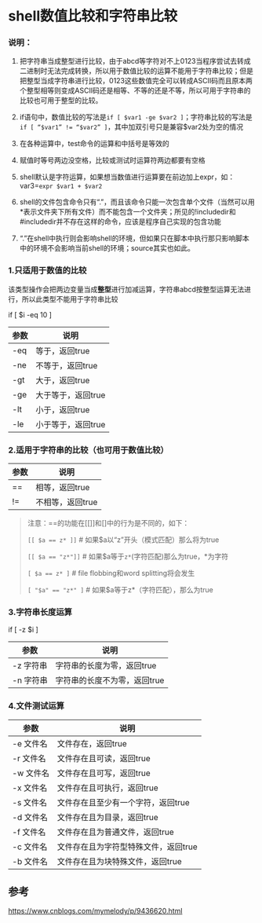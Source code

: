 # shell数值比较和字符串比较

### 说明：

1. 把字符串当成整型进行比较，由于abcd等字符对不上0123当程序尝试去转成二进制时无法完成转换，所以用于数值比较的运算不能用于字符串比较；但是把整型当成字符串进行比较，0123这些数值完全可以转成ASCII码而且原本两个整型相等则变成ASCII码还是相等、不等的还是不等，所以可用于字符串的比较也可用于整型的比较。

2. if语句中，数值比较的写法是`if [ $var1 -ge $var2 ]`；字符串比较的写法是`if [ “$var1” != “$var2” ]`，其中加双引号只是兼容$var2处为空的情况

3. 在各种运算中，test命令的运算和中括号是等效的

4. 赋值时等号两边没空格，比较或测试时运算符两边都要有空格

5. shell默认是字符运算，如果想当数值进行运算要在前边加上expr，如：var3=`expr $var1 + $var2`

6. shell的文件包含命令只有“.”，而且该命令只能一次包含单个文件（当然可以用*表示文件夹下所有文件）而不能包含一个文件夹；所见的!includedir和#includedir并不存在这样的命令，应该是程序自己实现的包含功能

7. “.”在shell中执行则会影响shell的环境，但如果只在脚本中执行那只影响脚本中的环境不会影响当前shell的环境；source其实也如此。

### 1.只适用于数值的比较

该类型操作会把两边变量当成**整型**进行加减运算，字符串abcd按整型运算无法进行，所以此类型不能用于字符串比较

 if [ $i -eq 10 ]

| 参数 | 说明               |
| ---- | ------------------ |
| -eq  | 等于，返回true     |
| -ne  | 不等于，返回true   |
| -gt  | 大于，返回true     |
| -ge  | 大于等于，返回true |
| -lt  | 小于，返回true     |
| -le  | 小于等于，返回true |

### 2.适用于字符串的比较（也可用于数值比较）

| 参数 | 说明             |
| ---- | ---------------- |
| ==   | 相等，返回true   |
| !=   | 不相等，返回true |

> 注意：==的功能在[[]]和[]中的行为是不同的，如下：
>
> `[[ $a == z* ]]`			# 如果$a以“z”开头（模式匹配）那么将为true
>
> `[[ $a == "z*"]]`		  # 如果$a等于`z*`(字符匹配)那么为true，*为字符
>
> `[ $a == z* ]`				# file flobbing和word splitting将会发生
>
> `[ "$a" == "z*" ]`		# 如果$a等于z*（字符匹配），那么为true

### 3.字符串长度运算

 if [ -z $i ]

| 参数      | 说明                         |
| --------- | ---------------------------- |
| -z 字符串 | 字符串的长度为零，返回true   |
| -n 字符串 | 字符串的长度不为零，返回true |

### 4.文件测试运算

| 参数      | 说明                                 |
| --------- | ------------------------------------ |
| -e 文件名 | 文件存在，返回true                  |
| -r 文件名 | 文件存在且可读，返回true            |
| -w 文件名 | 文件存在且可写，返回true      |
| -x 文件名 | 文件存在且可执行，返回true    |
| -s 文件名 | 文件存在且至少有一个字符，返回true |
| -d 文件名 | 文件存在且为目录，返回true    |
| -f 文件名 | 文件存在且为普通文件，返回true |
| -c 文件名 | 文件存在且为字符型特殊文件，返回true |
| -b 文件名 | 文件存在且为块特殊文件，返回true |

 ## 参考

 https://www.cnblogs.com/mymelody/p/9436620.html